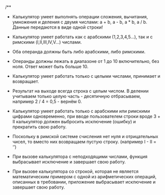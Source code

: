 /**

* Калькулятор умеет выполнять операции сложения, вычитания, умножения и деления с двумя числами:
a + b, a - b, a * b, a / b. Данные передаются в виде одной строки!

* Калькулятор умеет работать как с арабскими (1,2,3,4,5…), так и с римскими (I,II,III,IV,V…) числами.

* Оба операнда должны быть либо арабскими, либо римскими.

* Операнды должны лежать в диапазоне от 1 до 10 включительно, без ноля. Ответ может быть больше 10.

* Калькулятор умеет работать только с целыми числами, принимает и возвращает.

* Результат на выходе всегда строка с целым числом. В делении учитываем только целую часть -
десятичную отбрасываем, например 2 / 4 = 0,5 - вернём 0.

* Калькулятор умеет работать только с арабскими или римскими цифрами одновременно,
при вводе пользователем строки вроде 3 + II калькулятор должен выбросить исключение (ошибку) и прекратить свою работу.

* Поскольку в римской системе счисления нет нуля и отрицательных чисел, то вместо них возвращаем
пустую строку. (например I - II = ‘’)

* При вызове калькулятора с неподходящими числами, функция выбрасывает исключение и завершает
свою работу.

* При вызове калькулятора со строкой, которая не является математическим примером с одной из
арифметических операций, описанных в требовании, приложение выбрасывает исключение и завершает свою работу.
